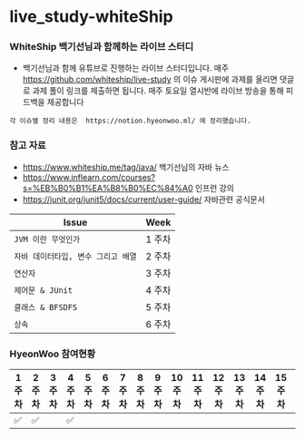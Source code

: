 # live_study-whiteShip

### WhiteShip 백기선님과 함께하는 라이브 스터디

- 백기선님과 함께 유튜브로 진행하는 라이브 스터디입니다. 매주  https://github.com/whiteship/live-study 의 이슈 게시판에 과제를 올리면 댓글로 과제 풀이 링크를 제출하면 됩니다. 매주 토요일 열시반에 라이브 방송을 통해 피드백을 제공합니다 
 
 
 ```
각 이슈별 정리 내용은  https://notion.hyeonwoo.ml/ 에 정리했습니다. 
 ```
 
 
### 참고 자료
 
 - https://www.whiteship.me/tag/java/  백기선님의 자바 뉴스
 - https://www.inflearn.com/courses?s=%EB%B0%B1%EA%B8%B0%EC%84%A0 인프런 강의
 - https://junit.org/junit5/docs/current/user-guide/ 자바관련 공식문서


|Issue                       |Week              |
|----------------------------|------------------|
|`JVM 이란 무엇인가          `|1 주차             |
|`자바 데이터타입, 변수 그리고 배열`            |2 주차             |
|`연산자`         |3 주차             |
|`제어문 & JUnit`|4 주차             |
|`클래스 & BFSDFS`            |5 주차             |
|`상속`         |6 주차             |



### HyeonWoo 참여현황
| 1주차 | 2주차 | 3주차 | 4주차 | 5주차 | 6주차 | 7주차 | 8주차 | 9주차 | 10주차 | 11주차 | 12주차 | 13주차 | 14주차 | 15주차 | 16주차 | 17주차 | 18주차 | 참석율 |
|---| ---| --- | --- | --- | --- | --- | --- | --- | --- | --- | --- | --- | -- | -- | -- | -- | -- | -- |
|:white_check_mark:|:white_check_mark:||:white_check_mark:|||||||||||||| | 16.67% |


